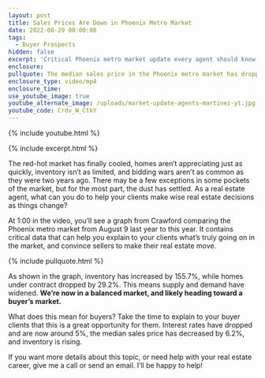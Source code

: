 ```yaml
---
layout: post
title: Sales Prices Are Down in Phoenix Metro Market
date: 2022-08-29 00:00:00
tags:
  - Buyer Prospects
hidden: false
excerpt: 'Critical Phoenix metro market update every agent should know about. '
enclosure:
pullquote: The median sales price in the Phoenix metro market has dropped.
enclosure_type: video/mp4
enclosure_time:
use_youtube_image: true
youtube_alternate_image: /uploads/market-update-agents-martinez-yt.jpg
youtube_code: Crdv_W_CtkY
---
```

{% include youtube.html %}

{% include excerpt.html %}

The red-hot market has finally cooled, homes aren’t appreciating just as quickly, inventory isn’t as limited, and bidding wars aren’t as common as they were two years ago. There may be a few exceptions in some pockets of the market, but for the most part, the dust has settled. As a real estate agent, what can you do to help your clients make wise real estate decisions as things change?

At 1:00 in the video, you’ll see a graph from Crawford comparing the Phoenix metro market from August 9 last year to this year. It contains critical data that can help you explain to your clients what’s truly going on in the market, and convince sellers to make their real estate move.&nbsp;

{% include pullquote.html %}

As shown in the graph, inventory has increased by 155.7%, while homes under contract dropped by 29.2%. This means supply and demand have widened. **We’re now in a balanced market, and likely heading toward a buyer’s market.&nbsp;**

What does this mean for buyers? Take the time to explain to your buyer clients that this is a great opportunity for them. Interest rates have dropped and are now around 5%, the median sales price has decreased by 6.2%, and inventory is rising.

If you want more details about this topic, or need help with your real estate career, give me a call or send an email. I’ll be happy to help\!